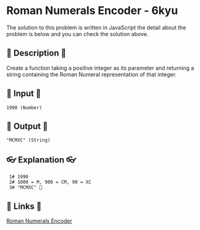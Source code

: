 # Roman Numerals Encoder - 6kyu

The solution to this problem is written in JavaScript the detail about the problem is below and you can check the solution above.

## 💬 Description 💬

Create a function taking a positive integer as its parameter and returning a string containing the Roman Numeral representation of that integer.

## 🥚 Input 🥚

```
1990 (Number)
```

## 🐣 Output 🐣

```
"MCMXC" (String)
```

## 👓 Explanation 👓

```
 1# 1990
 2# 1000 = M, 900 = CM, 90 = XC
 3# "MCMXC" 🎉
```

## 🔗 Links 🔗

[Roman Numerals Encoder](https://www.codewars.com/kata/51b62bf6a9c58071c600001b)
